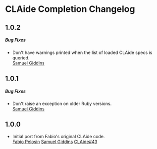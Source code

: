 # CLAide Completion Changelog

## 1.0.2

##### Bug Fixes

* Don't have warnings printed when the list of loaded CLAide specs is queried.  
  [Samuel Giddins](https://github.com/segiddins)


## 1.0.1

##### Bug Fixes

* Don't raise an exception on older Ruby versions.  
  [Samuel Giddins](https://github.com/segiddins)


## 1.0.0

* Initial port from Fabio's original CLAide code.  
  [Fabio Pelosin](https://github.com/fabiopelosin)
  [Samuel Giddins](https://github.com/segiddins)
  [CLAide#43](https://github.com/CocoaPods/CLAide/issues/43)
